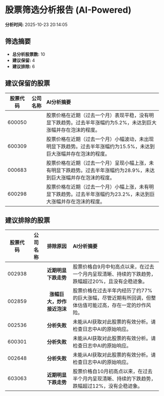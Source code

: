 # 股票筛选分析报告 (AI-Powered)

**分析时间:** 2025-10-23 20:14:05

## 筛选摘要

- **总分析股票数:** 10
- **建议保留:** 4
- **建议排除:** 6

## 建议保留的股票

| 股票代码 | 公司名称 | AI分析摘要 |
|:---:|:---:|:---|
| 600050 |  | 股票价格在近期（过去一个月）表现平稳，没有明显下跌趋势。过去半年涨幅约为5.2%，未达到巨大涨幅并存在泡沫的程度。 |
| 600309 |  | 股票价格在近期（过去一个月）小幅波动，未出现明显下跌趋势。过去半年涨幅约为15.5%，未达到巨大涨幅并存在泡沫的程度。 |
| 000683 |  | 股票价格在近期（过去一个月）呈现小幅上涨，未有明显下跌趋势。过去半年涨幅约为28.9%，未达到巨大涨幅并存在泡沫的程度。 |
| 600298 |  | 股票价格在近期（过去一个月）小幅上涨，未有明显下跌趋势。过去半年涨幅约为23.2%，未达到巨大涨幅并存在泡沫的程度。 |

## 建议排除的股票

| 股票代码 | 公司名称 | 排除原因 | AI分析摘要 |
|:---:|:---:|:---:|:---|
| 002938 |  | **近期明显下跌走势** | 股票价格自9月中旬高点以来，在过去一个月内呈现清晰、持续的下跌趋势，跌幅超过20%，且没有企稳迹象。 |
| 002859 |  | **涨幅巨大，炒作接近泡沫** | 股票价格在过去半年内经历了约77%的巨大涨幅，尽管近期有所回调，但整体估值可能过高，存在一定的炒作风险。 |
| 002536 |  | **分析失败** | 未能从AI获取对此股票的有效分析。请检查日志中AI的原始响应。 |
| 600301 |  | **分析失败** | 未能从AI获取对此股票的有效分析。请检查日志中AI的原始响应。 |
| 002648 |  | **分析失败** | 未能从AI获取对此股票的有效分析。请检查日志中AI的原始响应。 |
| 603063 |  | **近期明显下跌走势** | 股票价格自10月初高点以来，在过去半个月内呈现清晰、持续的下跌趋势，跌幅超过12%，没有企稳迹象。 |
